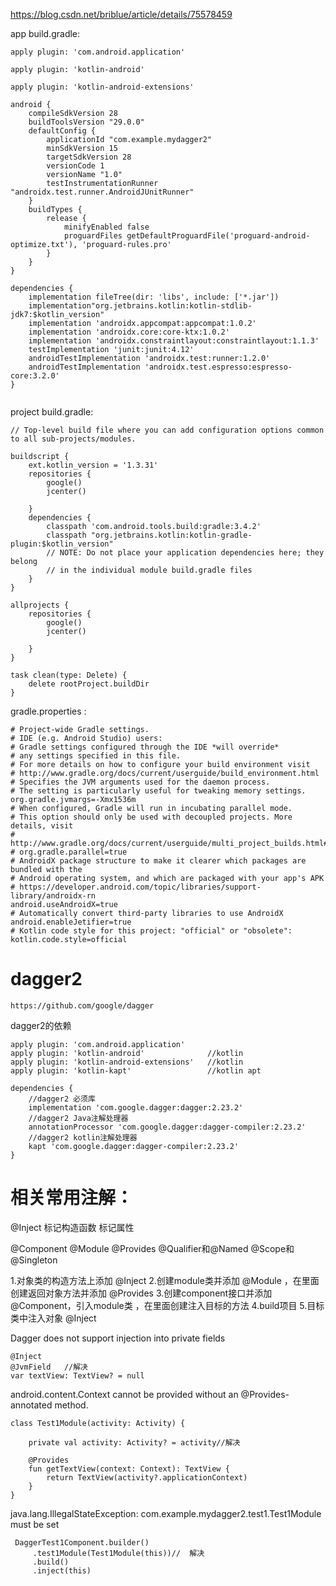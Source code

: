 

https://blog.csdn.net/briblue/article/details/75578459



app build.gradle:

``` 
apply plugin: 'com.android.application'

apply plugin: 'kotlin-android'

apply plugin: 'kotlin-android-extensions'

android {
    compileSdkVersion 28
    buildToolsVersion "29.0.0"
    defaultConfig {
        applicationId "com.example.mydagger2"
        minSdkVersion 15
        targetSdkVersion 28
        versionCode 1
        versionName "1.0"
        testInstrumentationRunner "androidx.test.runner.AndroidJUnitRunner"
    }
    buildTypes {
        release {
            minifyEnabled false
            proguardFiles getDefaultProguardFile('proguard-android-optimize.txt'), 'proguard-rules.pro'
        }
    }
}

dependencies {
    implementation fileTree(dir: 'libs', include: ['*.jar'])
    implementation"org.jetbrains.kotlin:kotlin-stdlib-jdk7:$kotlin_version"
    implementation 'androidx.appcompat:appcompat:1.0.2'
    implementation 'androidx.core:core-ktx:1.0.2'
    implementation 'androidx.constraintlayout:constraintlayout:1.1.3'
    testImplementation 'junit:junit:4.12'
    androidTestImplementation 'androidx.test:runner:1.2.0'
    androidTestImplementation 'androidx.test.espresso:espresso-core:3.2.0'
}


```

project build.gradle:

``` 
// Top-level build file where you can add configuration options common to all sub-projects/modules.

buildscript {
    ext.kotlin_version = '1.3.31'
    repositories {
        google()
        jcenter()
        
    }
    dependencies {
        classpath 'com.android.tools.build:gradle:3.4.2'
        classpath "org.jetbrains.kotlin:kotlin-gradle-plugin:$kotlin_version"
        // NOTE: Do not place your application dependencies here; they belong
        // in the individual module build.gradle files
    }
}

allprojects {
    repositories {
        google()
        jcenter()
        
    }
}

task clean(type: Delete) {
    delete rootProject.buildDir
}

```

gradle.properties : 

``` 
# Project-wide Gradle settings.
# IDE (e.g. Android Studio) users:
# Gradle settings configured through the IDE *will override*
# any settings specified in this file.
# For more details on how to configure your build environment visit
# http://www.gradle.org/docs/current/userguide/build_environment.html
# Specifies the JVM arguments used for the daemon process.
# The setting is particularly useful for tweaking memory settings.
org.gradle.jvmargs=-Xmx1536m
# When configured, Gradle will run in incubating parallel mode.
# This option should only be used with decoupled projects. More details, visit
# http://www.gradle.org/docs/current/userguide/multi_project_builds.html#sec:decoupled_projects
# org.gradle.parallel=true
# AndroidX package structure to make it clearer which packages are bundled with the
# Android operating system, and which are packaged with your app's APK
# https://developer.android.com/topic/libraries/support-library/androidx-rn
android.useAndroidX=true
# Automatically convert third-party libraries to use AndroidX
android.enableJetifier=true
# Kotlin code style for this project: "official" or "obsolete":
kotlin.code.style=official

```

# dagger2

``` 
https://github.com/google/dagger
```

dagger2的依赖
``` 
apply plugin: 'com.android.application'
apply plugin: 'kotlin-android'              //kotlin 
apply plugin: 'kotlin-android-extensions'   //kotlin
apply plugin: 'kotlin-kapt'                 //kotlin apt

dependencies {
    //dagger2 必须库
    implementation 'com.google.dagger:dagger:2.23.2'
    //dagger2 Java注解处理器
    annotationProcessor 'com.google.dagger:dagger-compiler:2.23.2'
    //dagger2 kotlin注解处理器
    kapt 'com.google.dagger:dagger-compiler:2.23.2'
}

```


# 相关常用注解：
  
@Inject
标记构造函数
标记属性

@Component
@Module
@Provides
@Qualifier和@Named
@Scope和@Singleton

1.对象类的构造方法上添加 @Inject
2.创建module类并添加 @Module ，在里面创建返回对象方法并添加 @Provides
3.创建component接口并添加 @Component，引入module类 ，在里面创建注入目标的方法 
4.build项目
5.目标类中注入对象 @Inject


Dagger does not support injection into private fields

``` 
@Inject
@JvmField   //解决
var textView: TextView? = null

```

android.content.Context cannot be provided without an @Provides-annotated method.

``` 
class Test1Module(activity: Activity) {

    private val activity: Activity? = activity//解决

    @Provides
    fun getTextView(context: Context): TextView {
        return TextView(activity?.applicationContext)
    }
}
```
 java.lang.IllegalStateException: com.example.mydagger2.test1.Test1Module must be set
 
``` 
 DaggerTest1Component.builder()
     .test1Module(Test1Module(this))//  解决
     .build()
     .inject(this)
```

 
 
 
 
 
 
 
 
 